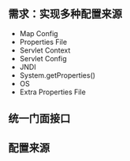 ## 需求：实现多种配置来源
* Map Config
* Properties File
* Servlet Context
* Servlet Config
* JNDI
* System.getProperties()
* OS
* Extra Properties File
## 统一门面接口
## 配置来源
## 